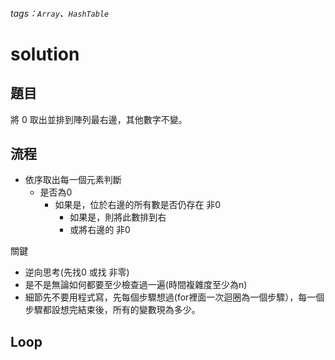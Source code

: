 ###### tags：`Array`、`HashTable`
# solution

## 題目

將 0 取出並排到陣列最右邊，其他數字不變。

## 流程

* 依序取出每一個元素判斷
    * 是否為0
        * 如果是，位於右邊的所有數是否仍存在 非0 
            * 如果是，則將此數排到右 
            * 或將右邊的 非0



關鍵
* 逆向思考(先找0 或找 非零)
* 是不是無論如何都要至少檢查過一遍(時間複雜度至少為n)
* 細節先不要用程式寫，先每個步驟想過(for裡面一次迴圈為一個步驟），每一個步驟都設想完結束後，所有的變數現為多少。


## Loop
